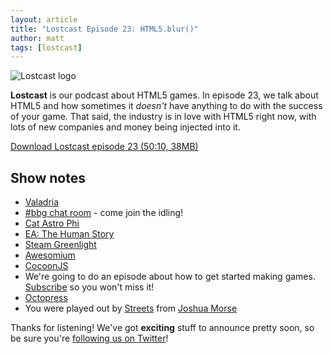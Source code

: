 ```yaml
---
layout: article
title: "Lostcast Episode 23: HTML5.blur()"
author: matt
tags: [lostcast]
---
```

<div class="full-frame">
	<img alt="Lostcast logo" src="/media/images/lostcast/custom/pokki.png">
</div>

**Lostcast** is our podcast about HTML5 games. In episode 23, we talk about HTML5 and how sometimes it _doesn't_ have anything to do with the success of your game. That said, the industry is in love with HTML5 right now, with lots of new companies and money being injected into it.

<a class="download-podcast" href="http://media.lostdecadegames.com/lostcast/lostcast_episode_23_html5_blur.mp3">
	Download Lostcast episode 23 (50:10, 38MB)
</a>

## Show notes

* [Valadria](https://github.com/richtaur/Valadria)
* [#bbg chat room](http://hashbbg.com/) - come join the idling!
* [Cat Astro Phi](http://www.photonstorm.com/games/cat-astro-phi)
* [EA: The Human Story](http://ea-spouse.livejournal.com/274.html)
* [Steam Greenlight](http://steamcommunity.com/greenlight/)
* [Awesomium](http://awesomium.com/)
* [CocoonJS](http://ludei.com/tech/cocoonjs)
* We're going to do an episode about how to get started making games. [Subscribe](http://feeds.feedburner.com/lostdecadegames/lostcast) so you won't miss it!
* [Octopress](http://octopress.org/)
* You were played out by [Streets](http://joshuamorse.bandcamp.com/track/streets) from [Joshua Morse](http://jmflava.com/)

Thanks for listening! We've got **exciting** stuff to announce pretty soon, so be sure you're [following us on Twitter](https://twitter.com/LostDecadeGames)!

